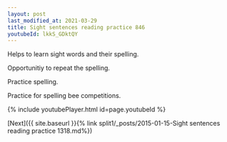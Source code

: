 ```yaml
---
layout: post
last_modified_at: 2021-03-29
title: Sight sentences reading practice 846
youtubeId: lkkS_GDktQY
---
```

 
 
Helps to learn sight words and their spelling.

Opportunitiy to repeat the spelling. 

Practice spelling. 
 
Practice for spelling bee competitions. 
 
{% include youtubePlayer.html id=page.youtubeId %}
 
 

[Next]({{ site.baseurl }}{% link  split1/_posts/2015-01-15-Sight sentences reading practice 1318.md%})
 
